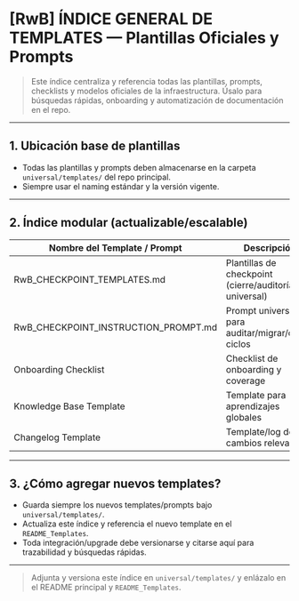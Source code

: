 # [RwB] ÍNDICE GENERAL DE TEMPLATES — Plantillas Oficiales y Prompts

> Este índice centraliza y referencia todas las plantillas, prompts, checklists y modelos oficiales de la infraestructura. Úsalo para búsquedas rápidas, onboarding y automatización de documentación en el repo.

---

## 1. Ubicación base de plantillas
- Todas las plantillas y prompts deben almacenarse en la carpeta `universal/templates/` del repo principal.
- Siempre usar el naming estándar y la versión vigente.

---

## 2. Índice modular (actualizable/escalable)

| Nombre del Template / Prompt                  | Descripción                                             | Ruta relativa en el repo                         | Versión/Notas          |
|-----------------------------------------------|---------------------------------------------------------|--------------------------------------------------|-----------------------|
| RwB_CHECKPOINT_TEMPLATES.md                  | Plantillas de checkpoint (cierre/auditoría universal)   | universal/templates/RwB_CHECKPOINT_TEMPLATES.md        | Actual/OK             |
| RwB_CHECKPOINT_INSTRUCTION_PROMPT.md         | Prompt universal para auditar/migrar/cerrar ciclos      | universal/templates/RwB_CHECKPOINT_INSTRUCTION_PROMPT.md| Actual/OK             |
| Onboarding Checklist                         | Checklist de onboarding y coverage                      | onboarding/checklist_coverage.md                 |                       |
| Knowledge Base Template                      | Template para aprendizajes globales                     | knowledge/knowledge_demo.md                      |                       |
| Changelog Template                           | Template/log de cambios relevantes                      | docs/changelog.md                                |                       |

---

## 3. ¿Cómo agregar nuevos templates?
- Guarda siempre los nuevos templates/prompts bajo `universal/templates/`.
- Actualiza este índice y referencia el nuevo template en el `README_Templates`.
- Toda integración/upgrade debe versionarse y citarse aquí para trazabilidad y búsquedas rápidas.

---

> Adjunta y versiona este índice en `universal/templates/` y enlázalo en el README principal y `README_Templates`.

